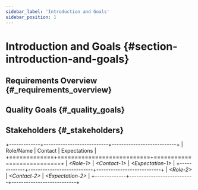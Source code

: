```yaml
---
sidebar_label: 'Introduction and Goals'
sidebar_position: 1
---
```


# Introduction and Goals {#section-introduction-and-goals}



## Requirements Overview {#_requirements_overview}

## Quality Goals {#_quality_goals}

## Stakeholders {#_stakeholders}

+-------------+---------------------------+---------------------------+
| Role/Name   | Contact                   | Expectations              |
+=============+===========================+===========================+
| *\<Role-1>* | *\<Contact-1>*            | *\<Expectation-1>*        |
+-------------+---------------------------+---------------------------+
| *\<Role-2>* | *\<Contact-2>*            | *\<Expectation-2>*        |
+-------------+---------------------------+---------------------------+
